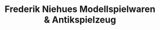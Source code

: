 ---
title: "Frederik Niehues Modellspielwaren & Antikspielzeug"
url: /bremen/frederik-niehues-modellspielwaren-und-antikspielzeug/
shop: Spielzeug
---